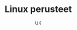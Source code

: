---
title: "Linux perusteet"

tags:
  - kayttojarjestelmat


author: UK

link-pdf: https://www.entersenior.fi/@Bin/1087977/Linux-perusteet.pdf
link-pptx: https://www.entersenior.fi/@Bin/1087980/Linux-perusteet.ppt 
---